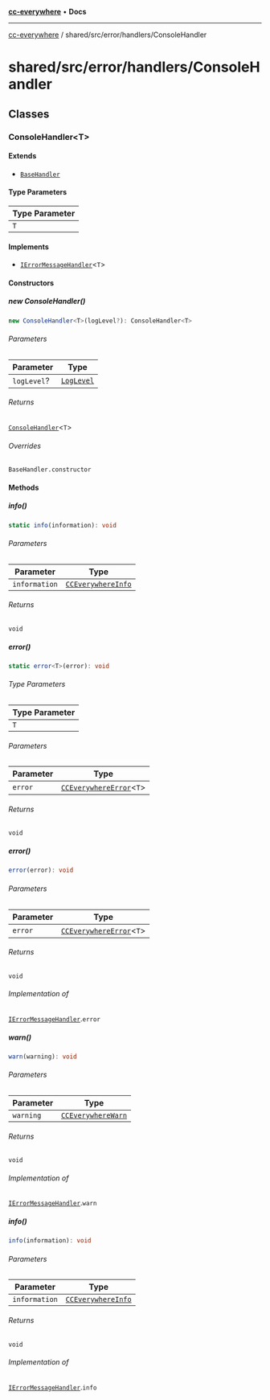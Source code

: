 [**cc-everywhere**](../../../../index.md) • **Docs**

***

[cc-everywhere](../../../../index.md) / shared/src/error/handlers/ConsoleHandler

# shared/src/error/handlers/ConsoleHandler

## Classes

### ConsoleHandler\<T\>

#### Extends

- [`BaseHandler`](BaseHandler.md#basehandler)

#### Type Parameters

| Type Parameter |
| ------ |
| `T` |

#### Implements

- [`IErrorMessageHandler`](../IErrorMessageHandler.md#ierrormessagehandlert)\<`T`\>

#### Constructors

##### new ConsoleHandler()

```ts
new ConsoleHandler<T>(logLevel?): ConsoleHandler<T>
```

###### Parameters

| Parameter | Type |
| ------ | ------ |
| `logLevel`? | [`LogLevel`](../CCEverywhereError.md#loglevel) |

###### Returns

[`ConsoleHandler`](ConsoleHandler.md#consolehandlert)\<`T`\>

###### Overrides

`BaseHandler.constructor`

#### Methods

##### info()

```ts
static info(information): void
```

###### Parameters

| Parameter | Type |
| ------ | ------ |
| `information` | [`CCEverywhereInfo`](../CCEverywhereError.md#cceverywhereinfo) |

###### Returns

`void`

##### error()

```ts
static error<T>(error): void
```

###### Type Parameters

| Type Parameter |
| ------ |
| `T` |

###### Parameters

| Parameter | Type |
| ------ | ------ |
| `error` | [`CCEverywhereError`](../CCEverywhereError.md#cceverywhereerrort)\<`T`\> |

###### Returns

`void`

##### error()

```ts
error(error): void
```

###### Parameters

| Parameter | Type |
| ------ | ------ |
| `error` | [`CCEverywhereError`](../CCEverywhereError.md#cceverywhereerrort)\<`T`\> |

###### Returns

`void`

###### Implementation of

[`IErrorMessageHandler`](../IErrorMessageHandler.md#ierrormessagehandlert).`error`

##### warn()

```ts
warn(warning): void
```

###### Parameters

| Parameter | Type |
| ------ | ------ |
| `warning` | [`CCEverywhereWarn`](../CCEverywhereError.md#cceverywherewarn) |

###### Returns

`void`

###### Implementation of

[`IErrorMessageHandler`](../IErrorMessageHandler.md#ierrormessagehandlert).`warn`

##### info()

```ts
info(information): void
```

###### Parameters

| Parameter | Type |
| ------ | ------ |
| `information` | [`CCEverywhereInfo`](../CCEverywhereError.md#cceverywhereinfo) |

###### Returns

`void`

###### Implementation of

[`IErrorMessageHandler`](../IErrorMessageHandler.md#ierrormessagehandlert).`info`
